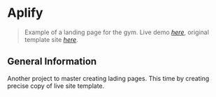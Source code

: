 # Aplify
> Example of a landing page for the gym.
> Live demo [_here_](https://excitexcite.github.io/Amplify/), original template site [_here_](https://preview.colorlib.com/#amplify).

## General Information
Another project to master creating lading pages. This time by creating precise copy of live site template.
